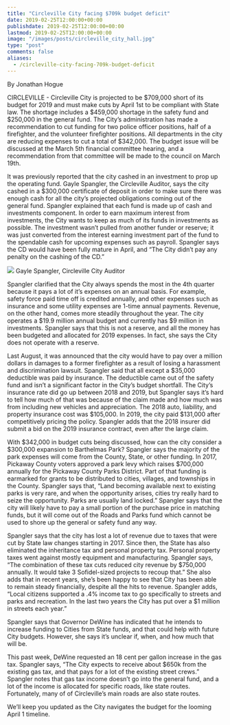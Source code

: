 ```yaml
---
title: "Circleville City facing $709k budget deficit"
date: 2019-02-25T12:00:00+00:00
publishdate: 2019-02-25T12:00:00+00:00
lastmod: 2019-02-25T12:00:00+00:00
image: "/images/posts/circleville_city_hall.jpg"
type: "post"
comments: false
aliases:
  - /circleville-city-facing-709k-budget-deficit
---
```

By Jonathan Hogue

CIRCLEVILLE - Circleville City is projected to be $709,000 short of its budget for 2019 and must make cuts by April 1st to be compliant with State law. The shortage includes a $459,000 shortage in the safety fund and $250,000 in the general fund. The City’s administration has made a recommendation to cut funding for two police officer positions, half of a firefighter, and the volunteer firefighter positions. All departments in the city are reducing expenses to cut a total of $342,000. The budget issue will be discussed at the March 5th financial committee hearing, and a recommendation from that committee will be made to the council on March 19th.

It was previously reported that the city cashed in an investment to prop up the operating fund. Gayle Spangler, the Circleville Auditor, says the city cashed in a $300,000 certificate of deposit in order to make sure there was enough cash for all the city’s projected obligations coming out of the general fund. Spangler explained that each fund is made up of cash and investments component. In order to earn maximum interest from investments, the City wants to keep as much of its funds in investments as possible. The investment wasn’t pulled from another funder or reserve; it was just converted from the interest earning investment part of the fund to the spendable cash for upcoming expenses such as payroll. Spangler says the CD would have been fully mature in April, and  “The City didn’t pay any penalty on the cashing of the CD.”

![](/images/posts/gayle_spangler)
Gayle Spangler, Circleville City Auditor

Spangler clarified that the City always spends the most in the 4th quarter because it pays a lot of it’s expenses on an annual basis. For example, safety force paid time off is credited annually, and other expenses such as insurance and some utility expenses are 1-time annual payments. Revenue, on the other hand, comes more steadily throughout the year. The city operates a $19.9 million annual budget and currently has $9 million in investments. Spangler says that this is not a reserve, and all the money has been budgeted and allocated for 2019 expenses. In fact, she says the City does not operate with a reserve.

Last August, it was announced that the city would have to pay over a million dollars in damages to a former firefighter as a result of losing a harassment and discrimination lawsuit. Spangler said that all except a $35,000 deductible was paid by insurance. The deductible came out of the safety fund and isn’t a significant factor in the City’s budget shortfall. The City’s insurance rate did go up between 2018 and 2019, but Spangler says it’s hard to tell how much of that was because of the claim made and how much was from including new vehicles and appreciation. The 2018 auto, liability, and property insurance cost was $105,000. In 2019, the city paid $131,000 after competitively pricing the policy. Spangler adds that the 2018 insurer did submit a bid on the 2019 insurance contract, even after the large claim.

With $342,000 in budget cuts being discussed, how can the city consider a $300,000 expansion to Barthelmas Park? Spangler says the majority of the park expenses will come from the County, State, or other funding. In 2017, Pickaway County voters approved a park levy which raises $700,000 annually for the Pickaway County Parks District. Part of that funding is earmarked for grants to be distributed to cities, villages, and townships in the County. Spangler says that, “Land becoming available next to existing parks is very rare, and when the opportunity arises, cities try really hard to seize the opportunity. Parks are usually land locked.” Spangler says that the city will likely have to pay a small portion of the purchase price in matching funds, but it will come out of the Roads and Parks fund which cannot be used to shore up the general or safety fund any way.

Spangler says that the city has lost a lot of revenue due to taxes that were cut by State law changes starting in 2017. Since then, the State has also eliminated the inheritance tax and personal property tax. Personal property taxes went against mostly equipment and manufacturing. Spangler says, “The combination of these tax cuts reduced city revenue by $750,000 annually. It would take 3 Sofidel-sized projects to recoup that.” She also adds that in recent years, she’s been happy to see that City has been able to remain steady financially, despite all the hits to revenue. Spangler adds, “Local citizens supported a .4% income tax to go specifically to streets and parks and recreation. In the last two years the City has put over a $1 million in streets each year.”

Spangler says that Governor DeWine has indicated that he intends to increase funding to Cities from State funds, and that could help with future City budgets. However, she says it’s unclear if, when, and how much that will be.

This past week, DeWine requested an 18 cent per gallon increase in the gas tax. Spangler says, “The City expects to receive about $650k from the existing gas tax, and that pays for a lot of the existing street crews.” Spangler notes that gas tax income doesn’t go into the general fund, and a lot of the income is allocated for specific roads, like state routes. Fortunately, many of of Circleville’s main roads are also state routes.

We’ll keep you updated as the City navigates the budget for the looming April 1 timeline.
